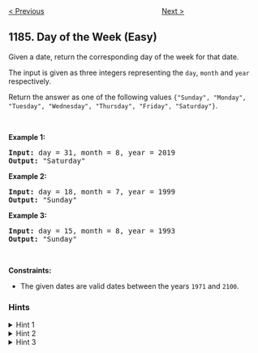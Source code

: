 <!--|This file generated by command(leetcode description); DO NOT EDIT.    |-->
<!--+----------------------------------------------------------------------+-->
<!--|@author    openset <openset.wang@gmail.com>                           |-->
<!--|@link      https://github.com/openset                                 |-->
<!--|@home      https://github.com/openset/leetcode                        |-->
<!--+----------------------------------------------------------------------+-->

[< Previous](https://github.com/openset/leetcode/tree/master/problems/distance-between-bus-stops "Distance Between Bus Stops")
　　　　　　　　　　　　　　　　
[Next >](https://github.com/openset/leetcode/tree/master/problems/maximum-subarray-sum-with-one-deletion "Maximum Subarray Sum with One Deletion")

## 1185. Day of the Week (Easy)

<p>Given a date, return the corresponding day of the week for that date.</p>

<p>The input is given as three integers representing the <code>day</code>, <code>month</code> and <code>year</code> respectively.</p>

<p>Return the answer as one of the following values&nbsp;<code>{&quot;Sunday&quot;, &quot;Monday&quot;, &quot;Tuesday&quot;, &quot;Wednesday&quot;, &quot;Thursday&quot;, &quot;Friday&quot;, &quot;Saturday&quot;}</code>.</p>

<p>&nbsp;</p>
<p><strong>Example 1:</strong></p>

<pre>
<strong>Input:</strong> day = 31, month = 8, year = 2019
<strong>Output:</strong> &quot;Saturday&quot;
</pre>

<p><strong>Example 2:</strong></p>

<pre>
<strong>Input:</strong> day = 18, month = 7, year = 1999
<strong>Output:</strong> &quot;Sunday&quot;
</pre>

<p><strong>Example 3:</strong></p>

<pre>
<strong>Input:</strong> day = 15, month = 8, year = 1993
<strong>Output:</strong> &quot;Sunday&quot;
</pre>

<p>&nbsp;</p>
<p><strong>Constraints:</strong></p>

<ul>
	<li>The given dates are valid&nbsp;dates between the years <code>1971</code> and <code>2100</code>.</li>
</ul>

### Hints
<details>
<summary>Hint 1</summary>
Sum up the number of days for the years before the given year.
</details>

<details>
<summary>Hint 2</summary>
Handle the case of a leap year.
</details>

<details>
<summary>Hint 3</summary>
Find the number of days for each month of the given year.
</details>
